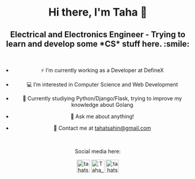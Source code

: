 <h1 align="center"> Hi there, I'm Taha 👋 </h1>

<h2 align="center"> Electrical and Electronics Engineer - Trying to learn and develop some *CS* stuff here. :smile:</h2> 


<br />

<center> 

* ⚡ I’m currently working as a Developer at DefineX
	
* 💻 I’m interested in Computer Science and Web Development
	
* 📙 Currently studiying Python/Django/Flask, trying to improve my knowledge about Golang
	
* 💬 Ask me about anything!

* 📧 Contact me at [tahatsahin@gmail.com](mailto:tahatsahin@gmail.com)
	
</center> 

<br />

<p align="center"> Social media here: </p>

<p align="center">
<a href="https://www.linkedin.com/in/taha-turgut-sahin
" target="blank"><img align="center" src="https://cdn.jsdelivr.net/npm/simple-icons@v3/icons/linkedin.svg" alt="tahatsahin" width="35px" /></a>
<a href="https://twitter.com/Taha_Turgut" target="blank"><img align="center" src="https://cdn.jsdelivr.net/npm/simple-icons@v3/icons/twitter.svg" alt="Taha_Turgut" width="35px" /></a>
<a href="https://instagram.com/tahatsahin" target="blank"><img align="center" src="https://cdn.jsdelivr.net/npm/simple-icons@v3/icons/instagram.svg" alt="tahatsahin" width="35px" /></a>
</p>

<br />
